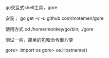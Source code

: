 go交互式shell工具，gore

安装：
go get -v -u github.com/motemen/gore

使用方式
cd /home/monkey/go/bin;
./gore

测试一些，简单的包和命令很方便

gore> :import os
gore> os.Hostname()
